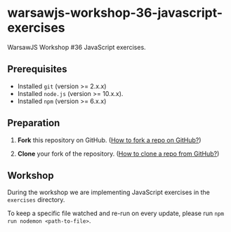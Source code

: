warsawjs-workshop-36-javascript-exercises
=========================================

WarsawJS Workshop #36 JavaScript exercises.

## Prerequisites

- Installed `git` (version >= 2.x.x)
- Installed `node.js` (version >= 10.x.x).
- Installed `npm` (version >= 6.x.x)

## Preparation

1. **Fork** this repository on GitHub. ([How to fork a repo on GitHub?](https://help.github.com/en/articles/fork-a-repo))

2. **Clone** your fork of the repository. ([How to clone a repo from GitHub?](https://help.github.com/en/articles/cloning-a-repository))

## Workshop

During the workshop we are implementing JavaScript exercises in the `exercises` directory.

To keep a specific file watched and re-run on every update, please run `npm run nodemon <path-to-file>`.
